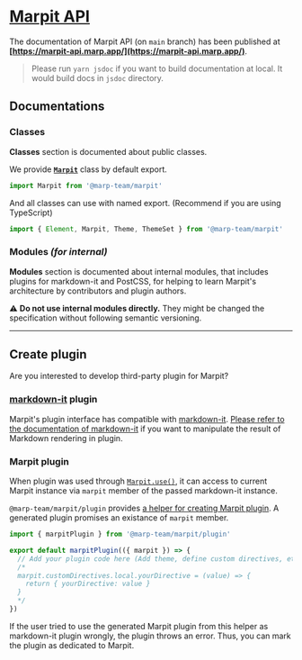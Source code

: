 # [Marpit API](https://marpit-api.marp.app/)

The documentation of Marpit API (on `main` branch) has been published at **[https://marpit-api.marp.app/](https://marpit-api.marp.app/)**.

> Please run `yarn jsdoc` if you want to build documentation at local. It would build docs in `jsdoc` directory.

## Documentations

### Classes

**Classes** section is documented about public classes.

We provide **[`Marpit`](Marpit.html)** class by default export.

```javascript
import Marpit from '@marp-team/marpit'
```

And all classes can use with named export. (Recommend if you are using TypeScript)

```javascript
import { Element, Marpit, Theme, ThemeSet } from '@marp-team/marpit'
```

### Modules _(for internal)_

**Modules** section is documented about internal modules, that includes plugins for markdown-it and PostCSS, for helping to learn Marpit's architecture by contributors and plugin authors.

⚠️ **Do not use internal modules directly.** They might be changed the specification without following semantic versioning.

---

## Create plugin

Are you interested to develop third-party plugin for Marpit?

### [markdown-it](https://github.com/markdown-it/markdown-it) plugin

Marpit's plugin interface has compatible with [markdown-it](https://github.com/markdown-it/markdown-it). [Please refer to the documentation of markdown-it](https://github.com/markdown-it/markdown-it/blob/master/docs/architecture.md) if you want to manipulate the result of Markdown rendering in plugin.

### Marpit plugin

When plugin was used through [`Marpit.use()`](Marpit.html#use), it can access to current Marpit instance via `marpit` member of the passed markdown-it instance.

`@marp-team/marpit/plugin` provides [a helper for creating Marpit plugin](module-plugin.html). A generated plugin promises an existance of `marpit` member.

```javascript
import { marpitPlugin } from '@marp-team/marpit/plugin'

export default marpitPlugin(({ marpit }) => {
  // Add your plugin code here (Add theme, define custom directives, etc...)
  /*
  marpit.customDirectives.local.yourDirective = (value) => {
    return { yourDirective: value }
  }
  */
})
```

If the user tried to use the generated Marpit plugin from this helper as markdown-it plugin wrongly, the plugin throws an error. Thus, you can mark the plugin as dedicated to Marpit.
